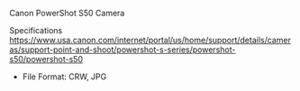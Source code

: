 Canon PowerShot S50 Camera	

Specifications
https://www.usa.canon.com/internet/portal/us/home/support/details/cameras/support-point-and-shoot/powershot-s-series/powershot-s50/powershot-s50

- File Format: CRW, JPG
